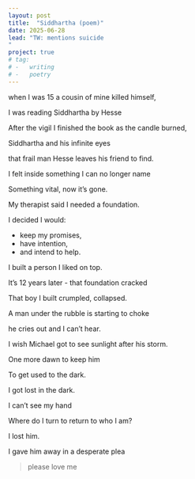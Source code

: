 ```yaml
---
layout: post
title:  "Siddhartha (poem)"
date: 2025-06-28
lead: "TW: mentions suicide
"
project: true
# tag:
# -   writing
# -   poetry
---
```


when I was 15 a cousin of mine killed himself, 

I was reading Siddhartha by Hesse 

After the vigil I finished the book as the candle burned, 

Siddhartha and his infinite eyes 

that frail man Hesse leaves his friend to find.

I felt inside something I can no longer name

Something vital, now it’s gone. 

My therapist said I needed a foundation. 

I decided I would:
- keep my promises,
- have intention,
- and intend to help.

I built a person I liked on top. 

It’s 12 years later - that foundation cracked

That boy I built crumpled, collapsed.

A man under the rubble is starting to choke 

he cries out and I can’t hear.

I wish Michael got to see sunlight after his storm. 

One more dawn to keep him

To get used to the dark. 

I got lost in the dark. 

I can’t see my hand 
 
Where do I turn to return to who I am?

I lost him. 

I gave him away in a desperate plea 

> please love me
